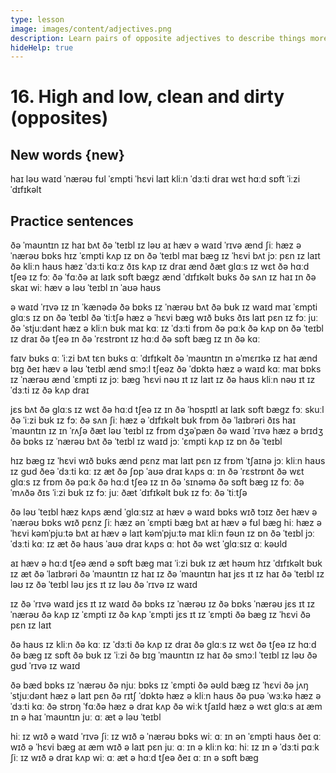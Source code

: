 ```yaml
---
type: lesson
image: images/content/adjectives.png
description: Learn pairs of opposite adjectives to describe things more effectively in English
hideHelp: true
---
```


# 16. High and low, clean and dirty (opposites)

## New words {new}

haɪ
ləʊ
waɪd
ˈnærəʊ
fʊl
ˈɛmpti
ˈhɛvi
laɪt
kliːn
ˈdɜːti
draɪ
wɛt
hɑːd
sɒft
ˈiːzi
ˈdɪfɪkəlt

## Practice sentences

ðə ˈmaʊntɪn ɪz haɪ bʌt ðə ˈteɪbl ɪz ləʊ
aɪ hæv ə waɪd ˈrɪvə ænd ʃiː hæz ə ˈnærəʊ bɒks
hɪz ˈɛmpti kʌp ɪz ɒn ðə ˈteɪbl
maɪ bæɡ ɪz ˈhɛvi bʌt jɔː pɛn ɪz laɪt
ðə kliːn haʊs hæz ˈdɜːti kɑːz
ðɪs kʌp ɪz draɪ ænd ðæt ɡlɑːs ɪz wɛt
ðə hɑːd tʃeə ɪz fɔː ðə ˈfɑːðə
aɪ laɪk sɒft bæɡz ænd ˈdɪfɪkəlt bʊks
ðə sʌn ɪz haɪ ɪn ðə skaɪ
wiː hæv ə ləʊ ˈteɪbl ɪn ˈaʊə haʊs

ə waɪd ˈrɪvə ɪz ɪn ˈkænədə
ðə bɒks ɪz ˈnærəʊ bʌt ðə bʊk ɪz waɪd
maɪ ˈɛmpti ɡlɑːs ɪz ɒn ðə ˈteɪbl
ðə ˈtiːtʃə hæz ə ˈhɛvi bæɡ wɪð bʊks
ðɪs laɪt pɛn ɪz fɔː juː
ðə ˈstjuːdənt hæz ə kliːn bʊk
maɪ kɑː ɪz ˈdɜːti frɒm ðə pɑːk
ðə kʌp ɒn ðə ˈteɪbl ɪz draɪ
ðə tʃeə ɪn ðə ˈrɛstrɒnt ɪz hɑːd
ðə sɒft bæɡ ɪz ɪn ðə kɑː

faɪv bʊks ɑː ˈiːzi bʌt tɛn bʊks ɑː ˈdɪfɪkəlt
ðə ˈmaʊntɪn ɪn əˈmɛrɪkə ɪz haɪ ænd bɪɡ
ðeɪ hæv ə ləʊ ˈteɪbl ænd smɔːl tʃeəz
ðə ˈdɒktə hæz ə waɪd kɑː
maɪ bɒks ɪz ˈnærəʊ ænd ˈɛmpti
ɪz jɔː bæɡ ˈhɛvi
nəʊ ɪt ɪz laɪt
ɪz ðə haʊs kliːn
nəʊ ɪt ɪz ˈdɜːti
ɪz ðə kʌp draɪ

jɛs bʌt ðə ɡlɑːs ɪz wɛt
ðə hɑːd tʃeə ɪz ɪn ðə ˈhɒspɪtl
aɪ laɪk sɒft bæɡz fɔː skuːl
ðə ˈiːzi bʊk ɪz fɔː ðə sʌn
ʃiː hæz ə ˈdɪfɪkəlt bʊk frɒm ðə ˈlaɪbrəri
ðɪs haɪ ˈmaʊntɪn ɪz ɪn ˈrʌʃə
ðæt ləʊ ˈteɪbl ɪz frɒm dʒəˈpæn
ðə waɪd ˈrɪvə hæz ə brɪdʒ
ðə bɒks ɪz ˈnærəʊ bʌt ðə ˈteɪbl ɪz waɪd
jɔː ˈɛmpti kʌp ɪz ɒn ðə ˈteɪbl

hɪz bæɡ ɪz ˈhɛvi wɪð bʊks ænd pɛnz
maɪ laɪt pɛn ɪz frɒm ˈtʃaɪnə
jɔː kliːn haʊs ɪz ɡʊd
ðeə ˈdɜːti kɑː ɪz æt ðə ʃɒp
ˈaʊə draɪ kʌps ɑː ɪn ðə ˈrɛstrɒnt
ðə wɛt ɡlɑːs ɪz frɒm ðə pɑːk
ðə hɑːd tʃeə ɪz ɪn ðə ˈsɪnəmə
ðə sɒft bæɡ ɪz fɔː ðə ˈmʌðə
ðɪs ˈiːzi bʊk ɪz fɔː juː
ðæt ˈdɪfɪkəlt bʊk ɪz fɔː ðə ˈtiːtʃə

ðə ləʊ ˈteɪbl hæz kʌps ænd ˈglɑːsɪz
aɪ hæv ə waɪd bɒks wɪð tɔɪz
ðeɪ hæv ə ˈnærəʊ bɒks wɪð pɛnz
ʃiː hæz ən ˈɛmpti bæɡ bʌt aɪ hæv ə fʊl bæɡ
hiː hæz ə ˈhɛvi kəmˈpjuːtə bʌt aɪ hæv ə laɪt kəmˈpjuːtə
maɪ kliːn fəʊn ɪz ɒn ðə ˈteɪbl
jɔː ˈdɜːti kɑː ɪz æt ðə haʊs
ˈaʊə draɪ kʌps ɑː hɒt
ðə wɛt ˈglɑːsɪz ɑː kəʊld

aɪ hæv ə hɑːd tʃeə ænd ə sɒft bæɡ
maɪ ˈiːzi bʊk ɪz æt həʊm
hɪz ˈdɪfɪkəlt bʊk ɪz æt ðə ˈlaɪbrəri
ðə ˈmaʊntɪn ɪz haɪ
ɪz ðə ˈmaʊntɪn haɪ
jɛs ɪt ɪz haɪ
ðə ˈteɪbl ɪz ləʊ
ɪz ðə ˈteɪbl ləʊ
jɛs ɪt ɪz ləʊ
ðə ˈrɪvə ɪz waɪd

ɪz ðə ˈrɪvə waɪd
jɛs ɪt ɪz waɪd
ðə bɒks ɪz ˈnærəʊ
ɪz ðə bɒks ˈnærəʊ
jɛs ɪt ɪz ˈnærəʊ
ðə kʌp ɪz ˈɛmpti
ɪz ðə kʌp ˈɛmpti
jɛs ɪt ɪz ˈɛmpti
ðə bæɡ ɪz ˈhɛvi
ðə pɛn ɪz laɪt

ðə haʊs ɪz kliːn
ðə kɑː ɪz ˈdɜːti
ðə kʌp ɪz draɪ
ðə ɡlɑːs ɪz wɛt
ðə tʃeə ɪz hɑːd
ðə bæɡ ɪz sɒft
ðə bʊk ɪz ˈiːzi
ðə bɪɡ ˈmaʊntɪn ɪz haɪ
ðə smɔːl ˈteɪbl ɪz ləʊ
ðə ɡʊd ˈrɪvə ɪz waɪd

ðə bæd bɒks ɪz ˈnærəʊ
ðə njuː bɒks ɪz ˈɛmpti
ðə əʊld bæɡ ɪz ˈhɛvi
ðə jʌŋ ˈstjuːdənt hæz ə laɪt pɛn
ðə rɪtʃ ˈdɒktə hæz ə kliːn haʊs
ðə pʊə ˈwɜːkə hæz ə ˈdɜːti kɑː
ðə strɒŋ ˈfɑːðə hæz ə draɪ kʌp
ðə wiːk tʃaɪld hæz ə wɛt ɡlɑːs
aɪ æm ɪn ə haɪ ˈmaʊntɪn
juː ɑː æt ə ləʊ ˈteɪbl

hiː ɪz wɪð ə waɪd ˈrɪvə
ʃiː ɪz wɪð ə ˈnærəʊ bɒks
wiː ɑː ɪn ən ˈɛmpti haʊs
ðeɪ ɑː wɪð ə ˈhɛvi bæɡ
aɪ æm wɪð ə laɪt pɛn
juː ɑː ɪn ə kliːn kɑː
hiː ɪz ɪn ə ˈdɜːti pɑːk
ʃiː ɪz wɪð ə draɪ kʌp
wiː ɑː æt ə hɑːd tʃeə
ðeɪ ɑː ɪn ə sɒft bæɡ
